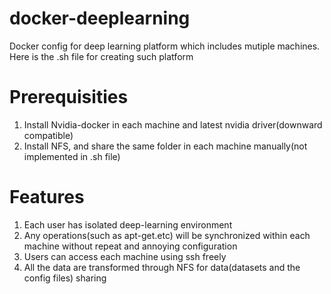 # docker-deeplearning
Docker config for deep learning platform which includes mutiple machines.
Here is the .sh file for creating such platform
# Prerequisities
1. Install Nvidia-docker in each machine and latest nvidia driver(downward compatible)   
2. Install NFS, and share the same folder in each machine manually(not implemented in .sh file)

# Features
1. Each user has isolated deep-learning environment 
2. Any operations(such as apt-get.etc) will be synchronized within each machine without repeat and annoying configuration 
3. Users can access each machine using ssh freely
4. All the data are transformed through NFS for data(datasets and the config files) sharing

